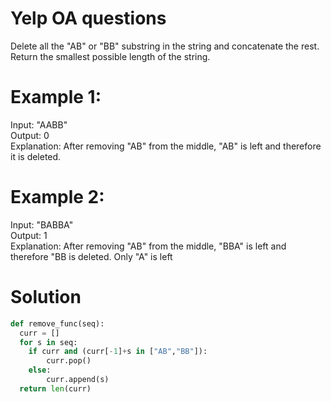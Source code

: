 # Yelp OA questions

Delete all the "AB" or "BB" substring in the string and concatenate the rest. Return the smallest possible length of the string. 

# Example 1:
Input: "AABB"\
Output: 0\
Explanation: After removing "AB" from the middle, "AB" is left and therefore it is deleted.

# Example 2:
Input: "BABBA"\
Output: 1\
Explanation: After removing "AB" from the middle, "BBA" is left and therefore "BB is deleted. Only "A" is left

# Solution
```python
def remove_func(seq):
  curr = []
  for s in seq:
    if curr and (curr[-1]+s in ["AB","BB"]):
        curr.pop()
    else:
        curr.append(s)
  return len(curr)
```
